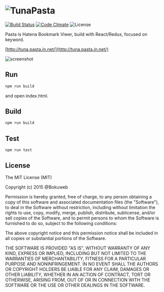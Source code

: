 # ![TunaPasta](https://github.com/bokuweb/tuna_pasta/blob/master/docs/logo.png?raw=true)

[![Build Status](https://travis-ci.org/bokuweb/tuna_pasta.svg?branch=master)](https://travis-ci.org/bokuweb/tuna_pasta)
[![Code Climate](https://codeclimate.com/github/bokuweb/tuna_pasta/badges/gpa.svg)](https://codeclimate.com/github/bokuweb/tuna_pasta)
![License](http://img.shields.io/npm/l/object.assign.svg)


Pasta is Hatena Bookmark Viwer, build with React/Redux, focused on keyword.


[http://tuna.pasta.in.net/](http://tuna.pasta.in.net/)

![screenshot](https://github.com/bokuweb/tuna_pasta/blob/master/docs/screenshot.png?raw=true)

## Run

``` sh
npm run build
```

and open index.html.

## Build

``` sh
npm run build
```

## Test

```
npm run test
```

## License

The MIT License (MIT)

Copyright (c) 2015 @Bokuweb

Permission is hereby granted, free of charge, to any person obtaining a copy of this software and associated documentation files (the "Software"), to deal in the Software without restriction, including without limitation the rights to use, copy, modify, merge, publish, distribute, sublicense, and/or sell copies of the Software, and to permit persons to whom the Software is furnished to do so, subject to the following conditions:

The above copyright notice and this permission notice shall be included in all copies or substantial portions of the Software.

THE SOFTWARE IS PROVIDED "AS IS", WITHOUT WARRANTY OF ANY KIND, EXPRESS OR IMPLIED, INCLUDING BUT NOT LIMITED TO THE WARRANTIES OF MERCHANTABILITY, FITNESS FOR A PARTICULAR PURPOSE AND NONINFRINGEMENT. IN NO EVENT SHALL THE AUTHORS OR COPYRIGHT HOLDERS BE LIABLE FOR ANY CLAIM, DAMAGES OR OTHER LIABILITY, WHETHER IN AN ACTION OF CONTRACT, TORT OR OTHERWISE, ARISING FROM, OUT OF OR IN CONNECTION WITH THE SOFTWARE OR THE USE OR OTHER DEALINGS IN THE SOFTWARE.
